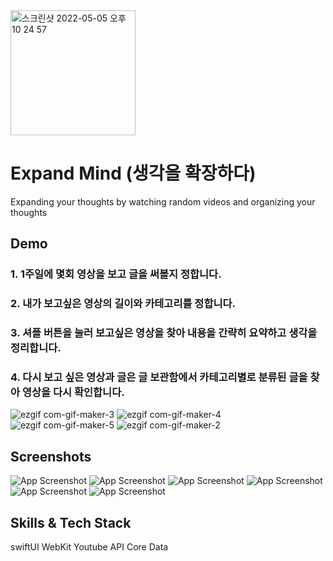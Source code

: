<img width="200" alt="스크린샷 2022-05-05 오후 10 24 57" src="https://user-images.githubusercontent.com/26588989/169693947-b9ed02b8-5cb1-4a88-ac8c-be2859bd831f.png"> 

# Expand Mind (생각을 확장하다)

Expanding your thoughts by watching random videos and organizing your thoughts


## Demo
### 1. 1주일에 몇회 영상을 보고 글을 써볼지 정합니다.
### 2. 내가 보고싶은 영상의 길이와 카테고리를 정합니다.
### 3. 셔플 버튼을 눌러 보고싶은 영상을 찾아 내용을 간략히 요약하고 생각을 정리합니다.
### 4. 다시 보고 싶은 영상과 글은 글 보관함에서 카테고리별로 분류된 글을 찾아 영상을 다시 확인합니다.

![ezgif com-gif-maker-3](https://user-images.githubusercontent.com/26588989/169695226-75e027af-7b89-457d-84a4-387a4903b7d4.gif)
![ezgif com-gif-maker-4](https://user-images.githubusercontent.com/26588989/169695233-643adbba-742e-4cae-a151-3a9e895273bf.gif)  
![ezgif com-gif-maker-5](https://user-images.githubusercontent.com/26588989/169695241-c4e32e8b-68d1-4cf6-8df9-81dec6390206.gif)
![ezgif com-gif-maker-2](https://user-images.githubusercontent.com/26588989/169695244-d8757b0c-5260-47a8-b722-e29ee2348ef5.gif)



## Screenshots

![App Screenshot](https://dummyimage.com/250x500/000/fff.png)
![App Screenshot](https://dummyimage.com/250x500/000/fff.png)
![App Screenshot](https://dummyimage.com/250x500/000/fff.png)
![App Screenshot](https://dummyimage.com/250x500/000/fff.png)
![App Screenshot](https://dummyimage.com/250x500/000/fff.png)
![App Screenshot](https://dummyimage.com/250x500/000/fff.png)


## Skills & Tech Stack
swiftUI
WebKit
Youtube API
Core Data


